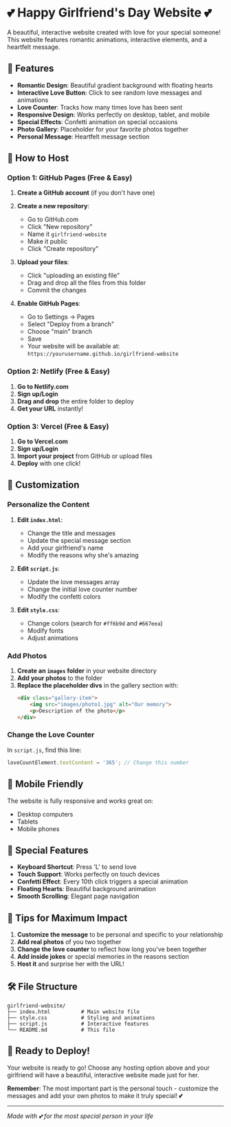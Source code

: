 # 💕 Happy Girlfriend's Day Website 💕

A beautiful, interactive website created with love for your special someone! This website features romantic animations, interactive elements, and a heartfelt message.

## 🌟 Features

- **Romantic Design**: Beautiful gradient background with floating hearts
- **Interactive Love Button**: Click to see random love messages and animations
- **Love Counter**: Tracks how many times love has been sent
- **Responsive Design**: Works perfectly on desktop, tablet, and mobile
- **Special Effects**: Confetti animation on special occasions
- **Photo Gallery**: Placeholder for your favorite photos together
- **Personal Message**: Heartfelt message section

## 🚀 How to Host

### Option 1: GitHub Pages (Free & Easy)

1. **Create a GitHub account** (if you don't have one)
2. **Create a new repository**:
   - Go to GitHub.com
   - Click "New repository"
   - Name it `girlfriend-website`
   - Make it public
   - Click "Create repository"

3. **Upload your files**:
   - Click "uploading an existing file"
   - Drag and drop all the files from this folder
   - Commit the changes

4. **Enable GitHub Pages**:
   - Go to Settings → Pages
   - Select "Deploy from a branch"
   - Choose "main" branch
   - Save
   - Your website will be available at: `https://yourusername.github.io/girlfriend-website`

### Option 2: Netlify (Free & Easy)

1. **Go to Netlify.com**
2. **Sign up/Login**
3. **Drag and drop** the entire folder to deploy
4. **Get your URL** instantly!

### Option 3: Vercel (Free & Easy)

1. **Go to Vercel.com**
2. **Sign up/Login**
3. **Import your project** from GitHub or upload files
4. **Deploy** with one click!

## 🎨 Customization

### Personalize the Content

1. **Edit `index.html`**:
   - Change the title and messages
   - Update the special message section
   - Add your girlfriend's name
   - Modify the reasons why she's amazing

2. **Edit `script.js`**:
   - Update the love messages array
   - Change the initial love counter number
   - Modify the confetti colors

3. **Edit `style.css`**:
   - Change colors (search for `#ff6b9d` and `#667eea`)
   - Modify fonts
   - Adjust animations

### Add Photos

1. **Create an `images` folder** in your website directory
2. **Add your photos** to the folder
3. **Replace the placeholder divs** in the gallery section with:
   ```html
   <div class="gallery-item">
       <img src="images/photo1.jpg" alt="Our memory">
       <p>Description of the photo</p>
   </div>
   ```

### Change the Love Counter

In `script.js`, find this line:
```javascript
loveCountElement.textContent = '365'; // Change this number
```

## 📱 Mobile Friendly

The website is fully responsive and works great on:
- Desktop computers
- Tablets
- Mobile phones

## 🎯 Special Features

- **Keyboard Shortcut**: Press 'L' to send love
- **Touch Support**: Works perfectly on touch devices
- **Confetti Effect**: Every 10th click triggers a special animation
- **Floating Hearts**: Beautiful background animation
- **Smooth Scrolling**: Elegant page navigation

## 💝 Tips for Maximum Impact

1. **Customize the message** to be personal and specific to your relationship
2. **Add real photos** of you two together
3. **Change the love counter** to reflect how long you've been together
4. **Add inside jokes** or special memories in the reasons section
5. **Host it** and surprise her with the URL!

## 🛠️ File Structure

```
girlfriend-website/
├── index.html          # Main website file
├── style.css           # Styling and animations
├── script.js           # Interactive features
└── README.md           # This file
```

## 🎉 Ready to Deploy!

Your website is ready to go! Choose any hosting option above and your girlfriend will have a beautiful, interactive website made just for her. 

**Remember**: The most important part is the personal touch - customize the messages and add your own photos to make it truly special! 💕

---

*Made with 💕 for the most special person in your life* 